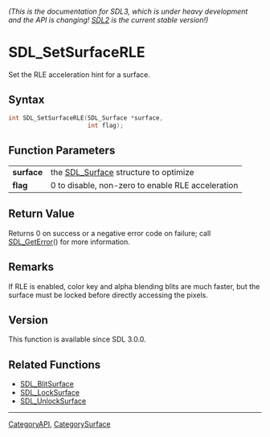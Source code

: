 ###### (This is the documentation for SDL3, which is under heavy development and the API is changing! [SDL2](https://wiki.libsdl.org/SDL2/) is the current stable version!)
# SDL_SetSurfaceRLE

Set the RLE acceleration hint for a surface.

## Syntax

```c
int SDL_SetSurfaceRLE(SDL_Surface *surface,
                      int flag);

```

## Function Parameters

|                 |                                                      |
| --------------- | ---------------------------------------------------- |
| **surface**     | the [SDL_Surface](SDL_Surface.md) structure to optimize |
| **flag**        | 0 to disable, non-zero to enable RLE acceleration    |

## Return Value

Returns 0 on success or a negative error code on failure; call
[SDL_GetError](SDL_GetError.md)() for more information.

## Remarks

If RLE is enabled, color key and alpha blending blits are much faster, but
the surface must be locked before directly accessing the pixels.

## Version

This function is available since SDL 3.0.0.

## Related Functions

* [SDL_BlitSurface](SDL_BlitSurface.md)
* [SDL_LockSurface](SDL_LockSurface.md)
* [SDL_UnlockSurface](SDL_UnlockSurface.md)

----
[CategoryAPI](CategoryAPI.md), [CategorySurface](CategorySurface.md)
